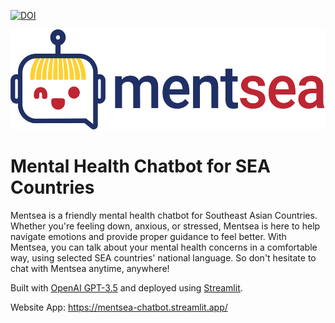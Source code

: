 [![DOI](https://zenodo.org/badge/645673227.svg)](https://zenodo.org/badge/latestdoi/645673227)

<img src="https://github.com/omaresguerra/Mentsea-Chatbot/blob/1c2ffe1e58659ee66490808f70387c4d25755103/mentsea%20logo.png" alt="Sumquiry Logo" height="160">

# Mental Health Chatbot for SEA Countries
Mentsea is a friendly mental health chatbot for Southeast Asian Countries. Whether you're feeling down, anxious, or stressed, Mentsea is here to help navigate emotions and provide proper guidance to feel better. With Mentsea, you can talk about your mental health concerns in a comfortable way, using selected SEA countries' national language. So don't hesitate to chat with Mentsea anytime, anywhere! 

Built with [OpenAI GPT-3.5](https://github.com/openai) and deployed using [Streamlit](https://github.com/streamlit/streamlit).

Website App: https://mentsea-chatbot.streamlit.app/

